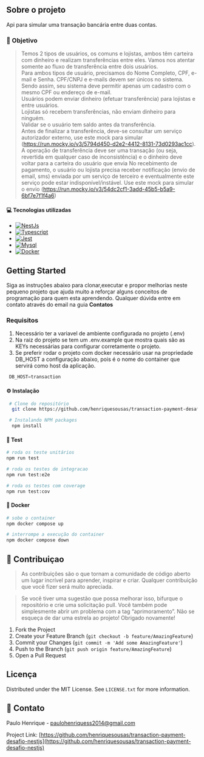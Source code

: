 <!-- ABOUT THE PROJECT -->
## Sobre o projeto
Api para simular uma transação bancária entre duas contas.

### 📂 Objetivo
> Temos 2 tipos de usuários, os comuns e lojistas, ambos têm carteira com dinheiro e realizam transferências entre eles.
Vamos nos atentar somente ao fluxo de transferência entre dois usuários. <br >
Para ambos tipos de usuário, precisamos do Nome Completo, CPF, e-mail e Senha. CPF/CNPJ e e-mails devem ser únicos no sistema. Sendo assim, seu sistema deve permitir apenas um cadastro com o mesmo CPF ou endereço de e-mail.<br >
Usuários podem enviar dinheiro (efetuar transferência) para lojistas e entre usuários.<br >
Lojistas só recebem transferências, não enviam dinheiro para ninguém.<br >
Validar se o usuário tem saldo antes da transferência.<br >
Antes de finalizar a transferência, deve-se consultar um serviço autorizador externo, use este mock para simular (https://run.mocky.io/v3/5794d450-d2e2-4412-8131-73d0293ac1cc).<br >
A operação de transferência deve ser uma transação (ou seja, revertida em qualquer caso de inconsistência) e o dinheiro deve voltar para a carteira do usuário que envia
No recebimento de pagamento, o usuário ou lojista precisa receber notificação (envio de email, sms) enviada por um serviço de terceiro e eventualmente este serviço pode estar indisponível/instável. Use este mock 
para simular o envio (https://run.mocky.io/v3/54dc2cf1-3add-45b5-b5a9-6bf7e7f1f4a6)


#### 💻 Tecnologias utilizadas
* [![NestJs][NestJs]][NestJs-url]
* [![Typescript][Typescript]][Typescript-url]
* [![Jest][Jest]][Jest-url]
* [![Mysql][Mysql]][Mysql-url]
* [![Docker][Docker]][Docker-url]


<!-- GETTING STARTED -->
##  Getting Started

Siga as instruções abaixo para clonar,executar e propor melhorias neste pequeno projeto que ajuda muito a reforçar alguns conceitos de programação 
para quem esta aprendendo.
Qualquer dúvida entre em contato através do email na guia <b>Contatos</b>

### Requisitos
  1. Necessário ter a variavel de ambiente configurada no projeto (.env)<br />
  2. Na raiz do projeto se tem um .env.example que mostra quais são as KEYs necessárias para configurar corretamente o projeto.<br />
  2. Se preferir rodar o projeto com docker necessário usar na propriedade DB_HOST a configuração abaixo, pois é o nome do container que servirá como host da aplicação. 
   ```js
    DB_HOST=transaction
   ```   

#### ⚙️ Instalação
  ```sh
   # Clone do repositório
    git clone https://github.com/henriquesousas/transaction-payment-desafio-nestjs

   # Instalando NPM packages
    npm install
   ```

<!-- Test-->
#### 🧪 Test
   ```sh
   # roda os teste unitários
   npm run test

   # roda os testes de integracao
   npm run test:e2e

   # roda os testes com coverage
   npm run test:cov
   ```


<!-- Docker-->
#### 🐳 Docker
   ```sh
   # sobe o container
   npm docker compose up

   # interrompe a execução do container
   npm docker compose down
   ```



<!-- CONTRIBUTING -->
## 🤝 Contribuiçao
> As contribuições são o que tornam a comunidade de código aberto um lugar incrível para aprender, inspirar e criar. Qualquer contribuição que você fizer será muito apreciada.

> Se você tiver uma sugestão que possa melhorar isso, bifurque o repositório e crie uma solicitação pull. Você também pode simplesmente abrir um problema com a tag “aprimoramento”. Não se esqueça de dar uma estrela ao projeto! Obrigado novamente!

1. Fork the Project
2. Create your Feature Branch (`git checkout -b feature/AmazingFeature`)
3. Commit your Changes (`git commit -m 'Add some AmazingFeature'`)
4. Push to the Branch (`git push origin feature/AmazingFeature`)
5. Open a Pull Request


<!-- LICENSE -->
## Licença
Distributed under the MIT License. See `LICENSE.txt` for more information.



<!-- CONTACT -->
## 📧 Contato
Paulo Henrique - paulohenriquess2014@gmail.com

Project Link: [https://github.com/henriquesousas/transaction-payment-desafio-nestjs](https://github.com/henriquesousas/transaction-payment-desafio-nestjs)




<!-- MARKDOWN LINKS & IMAGES -->
<!-- https://www.markdownguide.org/basic-syntax/#reference-style-links -->
[NestJs-url]: https://nestjs.com/
[NestJs]: https://img.shields.io/badge/-NestJs-ea2845?style=flat-square&logo=nestjs&logoColor=white

[Typescript-url]: https://www.typescriptlang.org/
[Typescript]: https://shields.io/badge/TypeScript-3178C6?logo=TypeScript&logoColor=FFF&style=flat-square

[Jest-url]: https://jestjs.io/pt-BR/
[Jest]: https://img.shields.io/badge/Jest-323330?style=for-the-badge&logo=Jest&logoColor=white

[Mysql-url]: https://www.mysql.com/
[Mysql]: https://img.shields.io/badge/MySQL-005C84?style=for-the-badge&logo=mysql&logoColor=white

[Docker-url]: https://www.docker.com/
[Docker]: https://img.shields.io/badge/docker-%230db7ed.svg?style=for-the-badge&logo=docker&logoColor=white

